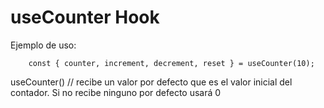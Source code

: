 # useCounter Hook

Ejemplo de uso:
```
    const { counter, increment, decrement, reset } = useCounter(10);
```

useCounter()  // recibe un valor por defecto que es el valor inicial del contador. Si no recibe ninguno por defecto usará 0